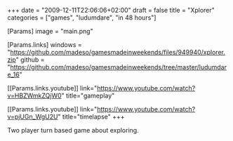 +++
date = "2009-12-11T22:06:06+02:00"
draft = false
title = "Xplorer"
categories = ["games", "ludumdare", "in 48 hours"]

[Params]
image = "main.png"

[Params.links]
windows = "https://github.com/madeso/gamesmadeinweekends/files/949940/xplorer.zip"
github = "https://github.com/madeso/gamesmadeinweekends/tree/master/ludumdare_16"

[[Params.links.youtube]]
link="https://www.youtube.com/watch?v=HBZWmkZQjW0"
title="gameplay"

[[Params.links.youtube]]
link="https://www.youtube.com/watch?v=pjUGn_WgU2U"
title="timelapse"
+++

Two player turn based game about exploring.
